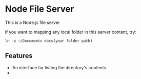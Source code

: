# Node File Server
This is a Node.js file server

if you want to mapping any local folder in this server content, try:
```
ln -s ~/Documents docs(your folder path)  
```

## Features
- An interface for listing the directory's contents
- 